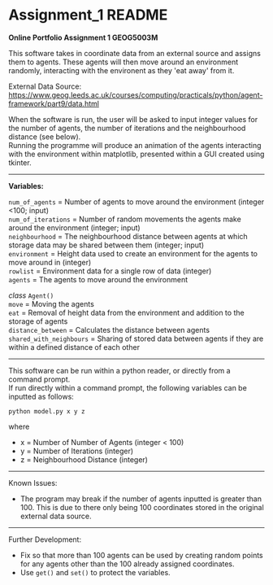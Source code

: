 # Assignment_1 README
**Online Portfolio Assignment 1 GEOG5003M**


This software takes in coordinate data from an external source and assigns them to agents. These agents will then move around an environment randomly, interacting with the environent as they 'eat away' from it.

External Data Source: https://www.geog.leeds.ac.uk/courses/computing/practicals/python/agent-framework/part9/data.html

When the software is run, the user will be asked to input integer values for the number of agents, the number of iterations and the neighbourhood distance (see below).  
Running the programme will produce an animation of the agents interacting with the environment within matplotlib, presented within a GUI created using tkinter.

***

**Variables:**

`num_of_agents` = Number of agents to move around the environment (integer <100; input)  
`num_of_iterations` = Number of random movements the agents make around the environment (integer; input)  
`neighbourhood` = The neighbourhood distance between agents at which storage data may be shared between them (integer; input)  
`environment` = Height data used to create an environment for the agents to move around in (integer)  
`rowlist` = Environment data for a single row of data (integer)  
`agents` = The agents to move around the environment  

*class* `Agent()`  
  `move` = Moving the agents   
  `eat` = Removal of height data from the environment and addition to the storage of agents  
  `distance_between` = Calculates the distance between agents  
  `shared_with_neighbours` = Sharing of stored data between agents if they are within a defined distance of each other


***

This software can be run within a python reader, or directly from a command prompt.  
If run directly within a command prompt, the following variables can be inputted as follows:

`python model.py x y z`

where 
* x = Number of Number of Agents (integer < 100)
* y = Number of Iterations (integer)
* z = Neighbourhood Distance (integer)

***

Known Issues:

* The program may break if the number of agents inputted is greater than 100. This is due to there only being 100 coordinates stored in the original external data source.

***

Further Development:

* Fix so that more than 100 agents can be used by creating random points for any agents other than the 100 already assigned coordinates.
* Use `get()` and `set()` to protect the variables.
